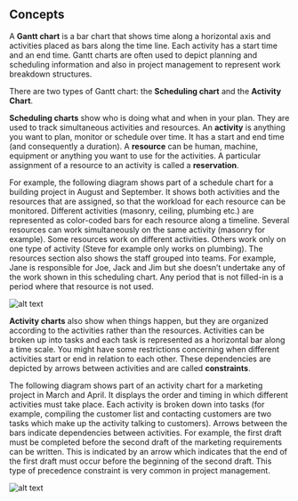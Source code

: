 ## Concepts

A **Gantt chart** is a bar chart that shows time along a horizontal axis and activities placed as bars along the time line. Each activity has a start time and an end time.
Gantt charts are often used to depict planning and scheduling information and also in project management to represent work breakdown structures.

There are two types of Gantt chart: the **Scheduling chart** and the **Activity Chart**.

**Scheduling charts** show who is doing what and when in your plan. They are used to track simultaneous activities and resources. An **activity** is anything you want to plan, monitor or schedule over time. It has a start and end time (and consequently a duration). A **resource** can be human, machine, equipment or anything you want to use for the activities. A particular assignment of a resource to an activity is called a **reservation**.

For example, the following diagram shows part of a schedule chart for a building project in August and September. It shows both activities and the resources that are assigned, so that the workload for each resource can be monitored. Different activities (masonry, ceiling, plumbing etc.) are represented as color-coded bars for each resource along a timeline.
Several resources can work simultaneously on the same activity (masonry for example). Some resources work on different activities. Others work only on one type of activity (Steve for example only works on plumbing). The resources section also shows the staff grouped into teams. For example, Jane is responsible for Joe, Jack and Jim but she doesn’t undertake any of the work shown in this scheduling chart.
Any period that is not filled-in is a period where that resource is not used.

![alt text](images/concepts_schedule_chart.jpg 'Schedule Chart')

**Activity charts** also show when things happen, but they are organized according to the activities rather than the resources. Activities can be broken up into tasks and each task is represented as a horizontal bar along a time scale. You might have some restrictions concerning when different activities start or end in relation to each other. These dependencies are depicted by arrows between activities and are called **constraints**.

The following diagram shows part of an activity chart for a marketing project in March and April. It displays the order and timing in which different activities must take place. Each activity is broken down into tasks (for example, compiling the customer list and contacting customers are two tasks which make up the activity talking to customers). Arrows between the bars indicate dependencies between activities. For example, the first draft must be completed before the second draft of the marketing requirements can be written. This is indicated by an arrow which indicates that the end of the first draft must occur before the beginning of the second draft. This type of precedence constraint is very common in project management.

![alt text](images/concepts_activity_chart.jpg 'Activity Chart')
